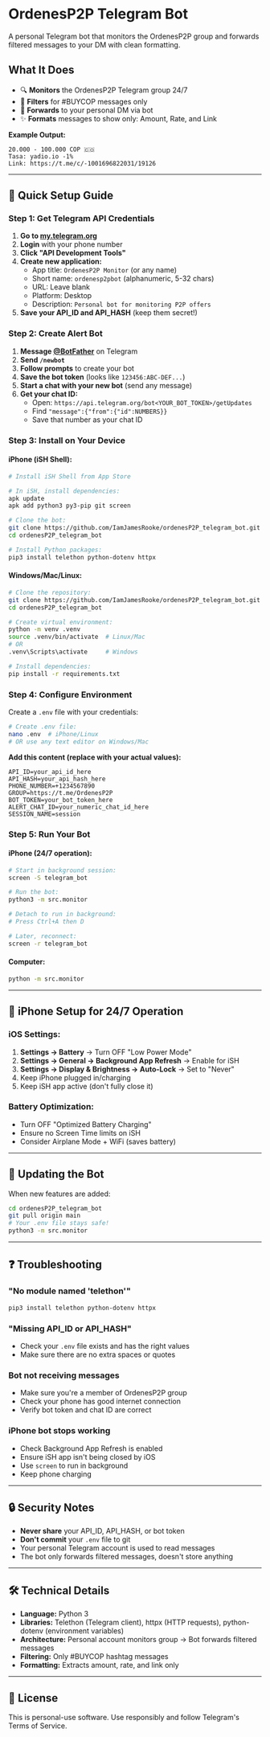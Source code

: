 # OrdenesP2P Telegram Bot

A personal Telegram bot that monitors the OrdenesP2P group and forwards filtered messages to your DM with clean formatting.

## What It Does

- 🔍 **Monitors** the OrdenesP2P Telegram group 24/7
- 🎯 **Filters** for #BUYCOP messages only  
- 📱 **Forwards** to your personal DM via bot
- ✨ **Formats** messages to show only: Amount, Rate, and Link

**Example Output:**
```
20.000 - 100.000 COP 🇨🇴
Tasa: yadio.io -1%
Link: https://t.me/c/-1001696822031/19126
```

---

## 🚀 Quick Setup Guide

### Step 1: Get Telegram API Credentials

1. **Go to [my.telegram.org](https://my.telegram.org)**
2. **Login** with your phone number
3. **Click "API Development Tools"**
4. **Create new application:**
   - App title: `OrdenesP2P Monitor` (or any name)
   - Short name: `ordenesp2pbot` (alphanumeric, 5-32 chars)
   - URL: Leave blank
   - Platform: Desktop
   - Description: `Personal bot for monitoring P2P offers`
5. **Save your API_ID and API_HASH** (keep them secret!)

### Step 2: Create Alert Bot

1. **Message [@BotFather](https://t.me/BotFather)** on Telegram
2. **Send `/newbot`**
3. **Follow prompts** to create your bot
4. **Save the bot token** (looks like `123456:ABC-DEF...`)
5. **Start a chat with your new bot** (send any message)
6. **Get your chat ID:**
   - Open: `https://api.telegram.org/bot<YOUR_BOT_TOKEN>/getUpdates`
   - Find `"message":{"from":{"id":NUMBERS}}`
   - Save that number as your chat ID

### Step 3: Install on Your Device

#### **iPhone (iSH Shell):**
```bash
# Install iSH Shell from App Store

# In iSH, install dependencies:
apk update
apk add python3 py3-pip git screen

# Clone the bot:
git clone https://github.com/IamJamesRooke/ordenesP2P_telegram_bot.git
cd ordenesP2P_telegram_bot

# Install Python packages:
pip3 install telethon python-dotenv httpx
```

#### **Windows/Mac/Linux:**
```bash
# Clone the repository:
git clone https://github.com/IamJamesRooke/ordenesP2P_telegram_bot.git
cd ordenesP2P_telegram_bot

# Create virtual environment:
python -m venv .venv
source .venv/bin/activate  # Linux/Mac
# OR
.venv\Scripts\activate     # Windows

# Install dependencies:
pip install -r requirements.txt
```

### Step 4: Configure Environment

Create a `.env` file with your credentials:

```bash
# Create .env file:
nano .env  # iPhone/Linux
# OR use any text editor on Windows/Mac
```

**Add this content (replace with your actual values):**
```env
API_ID=your_api_id_here
API_HASH=your_api_hash_here
PHONE_NUMBER=+1234567890
GROUP=https://t.me/OrdenesP2P
BOT_TOKEN=your_bot_token_here
ALERT_CHAT_ID=your_numeric_chat_id_here
SESSION_NAME=session
```

### Step 5: Run Your Bot

#### **iPhone (24/7 operation):**
```bash
# Start in background session:
screen -S telegram_bot

# Run the bot:
python3 -m src.monitor

# Detach to run in background:
# Press Ctrl+A then D

# Later, reconnect:
screen -r telegram_bot
```

#### **Computer:**
```bash
python -m src.monitor
```

---

## 📱 iPhone Setup for 24/7 Operation

### iOS Settings:
1. **Settings → Battery** → Turn OFF "Low Power Mode"
2. **Settings → General → Background App Refresh** → Enable for iSH
3. **Settings → Display & Brightness → Auto-Lock** → Set to "Never"
4. Keep iPhone plugged in/charging
5. Keep iSH app active (don't fully close it)

### Battery Optimization:
- Turn OFF "Optimized Battery Charging"
- Ensure no Screen Time limits on iSH
- Consider Airplane Mode + WiFi (saves battery)

---

## 🔧 Updating the Bot

When new features are added:

```bash
cd ordenesP2P_telegram_bot
git pull origin main
# Your .env file stays safe!
python3 -m src.monitor
```

---

## ❓ Troubleshooting

### "No module named 'telethon'"
```bash
pip3 install telethon python-dotenv httpx
```

### "Missing API_ID or API_HASH"
- Check your `.env` file exists and has the right values
- Make sure there are no extra spaces or quotes

### Bot not receiving messages
- Make sure you're a member of OrdenesP2P group
- Check your phone has good internet connection
- Verify bot token and chat ID are correct

### iPhone bot stops working
- Check Background App Refresh is enabled
- Ensure iSH app isn't being closed by iOS
- Use `screen` to run in background
- Keep phone charging

---

## 🔒 Security Notes

- **Never share** your API_ID, API_HASH, or bot token
- **Don't commit** your `.env` file to git
- Your personal Telegram account is used to read messages
- The bot only forwards filtered messages, doesn't store anything

---

## 🛠️ Technical Details

- **Language:** Python 3
- **Libraries:** Telethon (Telegram client), httpx (HTTP requests), python-dotenv (environment variables)
- **Architecture:** Personal account monitors group → Bot forwards filtered messages
- **Filtering:** Only #BUYCOP hashtag messages
- **Formatting:** Extracts amount, rate, and link only

---

## 📄 License

This is personal-use software. Use responsibly and follow Telegram's Terms of Service.
